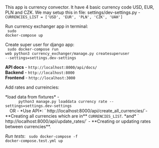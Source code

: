 This app is currency convector. It have 4 basic currency code USD, EUR, PLN and CZK.
We may setup this in file: settings/dev-settings.py - <code>CURRENCIES_LIST = ['USD', 'EUR', 'PLN', 'CZK', 'UAH']</code>

Run currency exchanger app in terminal:<br/>
<code>
  sudo docker-compose up
</code>

Create super user for django app:<br/>
<code>
  sudo docker-compose run web python3 currency_exchanger/manage.py createsuperuser --settings=settings.dev-settings
</code>

 **API docs** - `http://localhost:8000/api/docs/`<br/>
 **Backend** - `http://localhost:8000`<br/>
 **Frontend** - `http://localhost:3000`<br/>

<p>Add rates and curreincies:</p>
  *load data from fixtures* -
  <code>
      python3 manage.py loaddata currency rate --settings=settings.dev-settings
  </code>
  OR
  - *Use API*:
  ` http://localhost:8000/api/create_all_currencies/`- **Creating all currencies which are in** <code>CURRENCIES_LIST</code>.
    *and*
  ` http://localhost:8000/api/update_rates/` - **Creating or updating rates between currencies**.
  
*Run tests*:
<code>
  sudo docker-compose -f docker-compose.test.yml up
</code>

